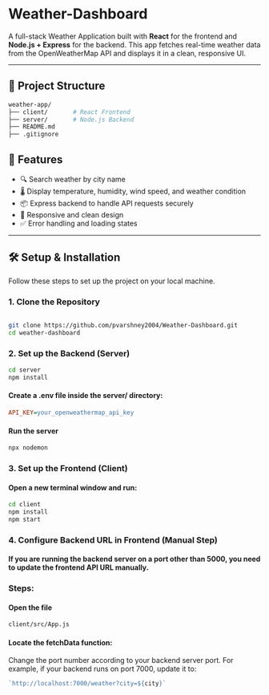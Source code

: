 # Weather-Dashboard

A full-stack Weather Application built with **React** for the frontend and **Node.js + Express** for the backend. This app fetches real-time weather data from the OpenWeatherMap API and displays it in a clean, responsive UI.

---

## 📁 Project Structure

```bash
weather-app/
├── client/       # React Frontend
├── server/       # Node.js Backend
├── README.md
├── .gitignore

```

## 🚀 Features

- 🔍 Search weather by city name
- 🌡️ Display temperature, humidity, wind speed, and weather condition
- 📦 Express backend to handle API requests securely
- 🎨 Responsive and clean design
- ✅ Error handling and loading states

---

## 🛠️ Setup & Installation

Follow these steps to set up the project on your local machine.

### 1. Clone the Repository

```bash

git clone https://github.com/pvarshney2004/Weather-Dashboard.git
cd weather-dashboard
```

### 2. Set up the Backend (Server)

```bash
cd server
npm install
```

#### Create a .env file inside the server/ directory:

```ini
API_KEY=your_openweathermap_api_key
```

#### Run the server

```bash
npx nodemon
```

### 3. Set up the Frontend (Client)

#### Open a new terminal window and run:

```bash
cd client
npm install
npm start
```

### 4. Configure Backend URL in Frontend (Manual Step)
#### If you are running the backend server on a port other than 5000, you need to update the frontend API URL manually.


### Steps:
#### Open the file
```bash
client/src/App.js
```

#### Locate the fetchData function:
Change the port number according to your backend server port.
For example, if your backend runs on port 7000, update it to:
```javascript
`http://localhost:7000/weather?city=${city}`
```

